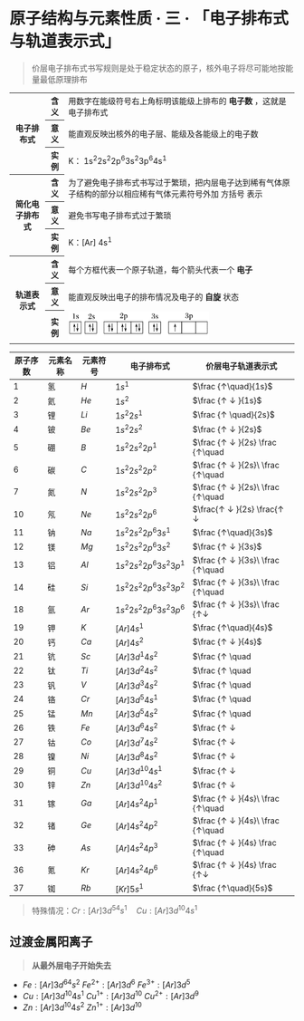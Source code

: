# 原子结构与元素性质 · 三 · 「电子排布式与轨道表示式」

> 价层电子排布式书写规则是处于稳定状态的原子，核外电子将尽可能地按能量最低原理排布

<table>
    <tr>
        <th rowspan="3">电子排布式</th>
        <th>含义</th>
        <td>用数字在能级符号右上角标明该能级上排布的 <b>电子数</b> ，这就是电子排布式</td>
    </tr>
    <tr>
        <th>意义</th>
        <td>能直观反映出核外的电子层、能级及各能级上的电子数</td>
    </tr>
    <tr>
        <th>实例</th>
        <td>K： 1s<sup>2</sup>2s<sup>2</sup>2p<sup>6</sup>3s<sup>2</sup>3p<sup>6</sup>4s<sup>1</sup> </td>
    </tr>
    <tr>
        <th rowspan="3">简化电子排布式</th>
        <th>含义</th>
        <td>为了避免电子排布式书写过于繁琐，把内层电子达到稀有气体原子结构的部分以相应稀有气体元素符号外加 方括号 表示</td>
    </tr>
    <tr>
        <th>意义</th>
        <td>避免书写电子排布式过于繁琐</td>
    </tr>
    <tr>
        <th>实例</th>
        <td>K：[Ar] 4s<sup>1</sup> </td>
    </tr>
    <tr>
        <th rowspan="3">轨道表示式</th>
        <th>含义</th>
        <td>每个方框代表一个原子轨道，每个箭头代表一个 <b>电子</b> </td>
    </tr>
    <tr>
        <th>意义</th>
        <td>能直观反映出电子的排布情况及电子的 <b>自旋</b> 状态</td>
    </tr>
    <tr>
        <th>实例</th>
        <td><img src="images/3.31.png" height="50"></td>
    </tr>
</table>

| 原子序数 | 元素名称 | 元素符号 | 电子排布式                 | 价层电子轨道表示式                                           |
| -------- | -------- | -------- | -------------------------- | ------------------------------------------------------------ |
| 1        | 氢       | $H$      | $1s^1$                     | $\frac {↑\quad}{1s}$                                         |
| 2        | 氦       | $He$     | $1s^2$                     | $\frac {↑ ↓ }{1s}$                                           |
| 3        | 锂       | $Li$     | $1s^2 2s^1$                | $\frac {↑ \quad}{2s}$                                        |
| 4        | 铍       | $Be$     | $1s^2 2s^2$                | $\frac {↑ ↓ }{2s}$                                           |
| 5        | 硼       | $B$      | $1s^2 2s^2 2p^1$           | $\frac {↑ ↓ }{2s} \frac {↑\quad|\quad|\quad}{2p}$            |
| 6        | 碳       | $C$      | $1s^2 2s^2 2p^2$           | $\frac {↑ ↓ }{2s}\ \frac {↑\quad|↑\quad|\quad}{2p}$          |
| 7        | 氮       | $N$      | $1s^2 2s^2 2p^3$           | $\frac {↑ ↓ }{2s}\ \frac {↑\quad|↑\quad|↑\quad}{2p}$         |
| 10       | 氖       | $Ne$     | $1s^2 2s^2 2p^6$           | $\frac{↑ ↓ }{2s} \frac{↑ ↓|↑ ↓ |↑ ↓ }{2p}$                   |
| 11       | 钠       | $Na$     | $1s^2 2s^2 2p^6 3s^1$      | $\frac {↑\quad}{3s}$                                         |
| 12       | 镁       | $Mg$     | $1s^2 2s^2 2p^6 3s^2$      | $\frac {↑ ↓ }{3s}$                                           |
| 13       | 铝       | $Al$     | $1s^2 2s^2 2p^6 3s^2 3p^1$ | $\frac {↑ ↓ }{3s}\ \frac {↑\quad|\quad|\quad}{3p}$           |
| 14       | 硅       | $Si$     | $1s^2 2s^2 2p^6 3s^2 3p^2$ | $\frac {↑ ↓ }{3s}\ \frac {↑\quad|↑\quad|\quad}{3p}$          |
| 18       | 氩       | $Ar$     | $1s^2 2s^2 2p^6 3s^2 3p^6$ | $\frac {↑ ↓ }{3s}\ \frac {↑↓|↑↓|↑↓}{3p}$                     |
| 19       | 钾       | $K$      | $[Ar] 4s^1$                | $\frac {↑\quad}{4s}$                                         |
| 20       | 钙       | $Ca$     | $[Ar] 4s^2$                | $\frac {↑ ↓ }{4s}$                                           |
| 21       | 钪       | $Sc$     | $[Ar] 3d^1 4s^2$           | $\frac {↑ \quad |\quad |\quad|\quad|\quad}{3d} \frac {↑ ↓ }{4s}$ |
| 22       | 钛       | $Ti$     | $[Ar] 3d^2 4s^2$           | $\frac {↑ \quad |↑ \quad |\quad|\quad|\quad}{3d} \frac {↑ ↓ }{4s}$ |
| 23       | 钒       | $V$      | $[Ar] 3d^3 4s^2$           | $\frac {↑ \quad |↑ \quad |↑\quad|\quad|\quad}{3d} \frac {↑ ↓ }{4s}$ |
| 24       | 铬       | $Cr$     | $[Ar] 3d^5 4s^1$           | $\frac {↑ \quad |↑ \quad |↑\quad|↑\quad|↑\quad}{3d} \frac {↑ \quad}{4s}$ |
| 25       | 锰       | $Mn$     | $[Ar] 3d^5 4s^2$           | $\frac {↑ \quad |↑ \quad |↑\quad|↑\quad|↑\quad}{3d} \frac {↑ ↓}{4s}$ |
| 26       | 铁       | $Fe$     | $[Ar] 3d^6 4s^2$           | $\frac {↑ ↓ |↑ \quad |↑\quad|↑\quad|↑\quad}{3d} \frac {↑ ↓}{4s}$ |
| 27       | 钴       | $Co$     | $[Ar] 3d^7 4s^2$           | $\frac {↑ ↓ |↑ ↓ |↑\quad|↑\quad|↑\quad}{3d} \frac {↑ ↓}{4s}$ |
| 28       | 镍       | $Ni$     | $[Ar] 3d^8 4s^2$           | $\frac {↑ ↓ |↑↓ |↑↓|↑\quad|↑\quad}{3d} \frac {↑ ↓}{4s}$      |
| 29       | 铜       | $Cu$     | $[Ar] 3d^{10} 4s^1$        | $\frac {↑ ↓ |↑ ↓ |↑↓|↑↓|↑↓}{3d} \frac {↑ \quad}{4s}$         |
| 30       | 锌       | $Zn$     | $[Ar] 3d^{10} 4s^2$        | $\frac {↑ ↓ |↑ ↓ |↑ ↓ |↑ ↓ |↑ ↓ }{3d} \frac {↑ ↓ }{4s}$      |
| 31       | 镓       | $Ga$     | $[Ar] 4s^2 4p^1$           | $\frac {↑ ↓ }{4s}\ \frac {↑\quad|\quad|\quad}{4p}$           |
| 32       | 锗       | $Ge$     | $[Ar] 4s^2 4p^2$           | $\frac {↑ ↓ }{4s}\ \frac {↑\quad |↑\quad|\quad}{4p}$         |
| 33       | 砷       | $As$     | $[Ar] 4s^2 4p^3$           | $\frac {↑ ↓ }{4s} \frac {↑\quad|↑\quad|↑\quad }{4p}$         |
| 36       | 氪       | $Kr$     | $[Ar] 4s^2 4p^6$           | $\frac {↑ ↓ }{4s} \frac {↑↓|↑↓|↑↓ }{4p}$                     |
| 37       | 铷       | $Rb$     | $[Kr] 5s^1$                | $\frac {↑\quad}{5s}$                                         |


> 特殊情况：$Cr:[Ar]3d^54s^1\quad Cu: [Ar]3d^{10}4s^1$

## 过渡金属阳离子

> **从最外层电子开始失去**

- $Fe:[Ar]3d^64s^2$
  $Fe^{2+}:[Ar]3d^6$
  $Fe^{3+}:[Ar]3d^5$
- $Cu:[Ar]3d^{10}4s^1$
  $Cu^{1+}:[Ar]3d^{10}$
  $Cu^{2+}:[Ar]3d^9$
- $Zn:[Ar]3d^{10}4s^2$
  $Zn^{1+}:[Ar]3d^{10}$